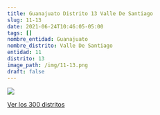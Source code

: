 ```yaml
---
title: Guanajuato Distrito 13 Valle De Santiago
slug: 11-13
date: 2021-06-24T10:46:05-05:00
tags: []
nombre_entidad: Guanajuato
nombre_distrito: Valle De Santiago
entidad: 11
distrito: 13
image_path: /img/11-13.png
draft: false
---
```


![](/img/11-13.png)

[Ver los 300 distritos](/docs/elecciones-2021)
